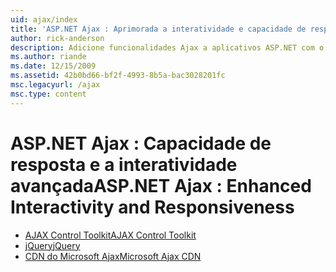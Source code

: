 ```yaml
---
uid: ajax/index
title: 'ASP.NET Ajax : Aprimorada a interatividade e capacidade de resposta | Microsoft Docs'
author: rick-anderson
description: Adicione funcionalidades Ajax a aplicativos ASP.NET com o jQuery ou o Ajax Control Toolkit. Melhore o desempenho de seus aplicativos Ajax com o Microsoft...
ms.author: riande
ms.date: 12/15/2009
ms.assetid: 42b0bd66-bf2f-4993-8b5a-bac3028201fc
msc.legacyurl: /ajax
msc.type: content
---
```

<a name="aspnet-ajax--enhanced-interactivity-and-responsiveness"></a><span data-ttu-id="c4ae3-104">ASP.NET Ajax : Capacidade de resposta e a interatividade avançada</span><span class="sxs-lookup"><span data-stu-id="c4ae3-104">ASP.NET Ajax : Enhanced Interactivity and Responsiveness</span></span>
====================
- [<span data-ttu-id="c4ae3-105">AJAX Control Toolkit</span><span class="sxs-lookup"><span data-stu-id="c4ae3-105">AJAX Control Toolkit</span></span>](https://go.devexpress.com/AjaxControlToolkit_ASP_Resources_ASP_AJAX_Index.aspx)
- [<span data-ttu-id="c4ae3-106">jQuery</span><span class="sxs-lookup"><span data-stu-id="c4ae3-106">jQuery</span></span>](http://jquery.com/)
- [<span data-ttu-id="c4ae3-107">CDN do Microsoft Ajax</span><span class="sxs-lookup"><span data-stu-id="c4ae3-107">Microsoft Ajax CDN</span></span>](cdn/overview.md)
